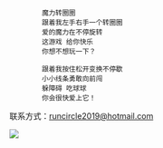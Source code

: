             魔力转圈圈
            跟着我左手右手一个转圈圈  
            爱的魔力在不停旋转  
            这游戏 给你快乐  
            你想不想玩一下？  
  
            跟着我按住松开变换不停歇  
            小小线条勇敢向前闯  
            躲障碍 吃球球  
            你会很快爱上它！  
联系方式：runcircle2019@hotmail.com 

![](https://github.com/runcircle2019/xbw/blob/master/%E5%BC%80%E5%8F%91%E4%BA%BA%E5%91%98%E4%BB%8B%E7%BB%8D.png)
